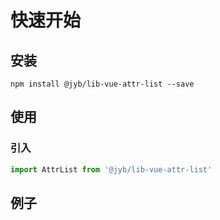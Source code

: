 # 快速开始

## 安装

```shell
npm install @jyb/lib-vue-attr-list --save
```

## 使用

### 引入

```javascript
import AttrList from '@jyb/lib-vue-attr-list'
```

## 例子



